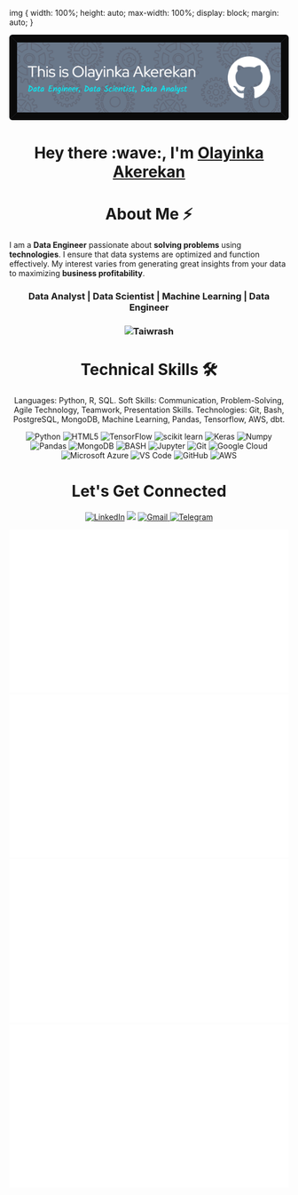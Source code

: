 img {
  width: 100%;
  height: auto;
  max-width: 100%;
  display: block;
  margin: auto;
}

<img class="img" src="/github-header-image.png">

<h1 align="center" >Hey there :wave:, I'm <a href="https://www.linkedin.com/in/olayinkaakerekan/" target="_blank"> Olayinka Akerekan </a></h1>
<!-- <img width="20%" align="right"   src="./passport-crop.png" > -->

<h1 align="center">About Me ⚡</h1>

I am a **Data Engineer** passionate about **solving problems** using **technologies**. I ensure that data systems are optimized and function effectively. My interest varies from generating great insights from your data to maximizing **business profitability**. 

<h3 align="center"> Data Analyst | Data Scientist  | Machine Learning | Data Engineer</h3>

<h3><p align="center"> <img src="https://komarev.com/ghpvc/?username=oakerekan&label=Profile%20views&color=6805D3&style=for-the-badge" alt="Taiwrash" /></p></h3>
   <div align="center">

<h1>Technical Skills 🛠</h1>
   
Languages: Python, R, SQL.
Soft Skills: Communication, Problem-Solving, Agile Technology, Teamwork, Presentation Skills.
Technologies: Git, Bash, PostgreSQL, MongoDB, Machine Learning, Pandas, Tensorflow, AWS, dbt. 


<p align="center"> 
 <img alt="Python" src="https://img.shields.io/badge/python-%2314354C.svg?style=for-the-badge&logo=python&logoColor=white"/>
<img alt="HTML5" src="https://img.shields.io/badge/html5-%23E34F26.svg?&style=for-the-badge&logo=html5&logoColor=white" />
 <img alt="TensorFlow" src="https://img.shields.io/badge/TensorFlow-FF6F00?style=for-the-badge&logo=TensorFlow&logoColor=white" />
 <img alt="scikit learn" src="https://img.shields.io/badge/scikit_learn-F7931E?style=for-the-badge&logo=scikit-learn&logoColor=white" />  
 <img alt="Keras" src="https://img.shields.io/badge/Keras-D00000?style=for-the-badge&logo=Keras&logoColor=white" />
 <img alt="Numpy" src="https://img.shields.io/badge/Numpy-777BB4?style=for-the-badge&logo=numpy&logoColor=white" />
 <img alt="Pandas" src="https://img.shields.io/badge/Pandas-2C2D72?style=for-the-badge&logo=pandas&logoColor=white" />
 <img alt="MongoDB" src="https://img.shields.io/badge/MongoDB-white?style=for-the-badge&logo=mongodb&logoColor=4EA94B" />
    <img alt="BASH" src="https://img.shields.io/badge/Bash-27338e?style=for-the-badge&logo=Bash&logoColor=white" />
    <img alt="Jupyter" src="https://img.shields.io/badge/Jupyter-F37626.svg?&style=for-the-badge&logo=Jupyter&logoColor=white" />
    <img alt="Git" src="https://img.shields.io/badge/Git-F05032?style=for-the-badge&logo=git&logoColor=white" />
    <img alt="Google Cloud" src="https://img.shields.io/badge/Google_Cloud-339933?style=for-the-badge&logo=google-cloud&logoColor=white" />
    <img alt="Microsoft Azure" src="https://img.shields.io/badge/microsoft%20azure-0089D6?style=for-the-badge&logo=microsoft-azure&logoColor=white" />
    <img alt="VS Code" src="https://img.shields.io/badge/Visual_Studio_Code-0078D4?style=for-the-badge&logo=visual%20studio%20code&logoColor=white" />
     <img alt="GitHub" src="https://img.shields.io/badge/GitHub-%2314354C.svg?style=for-the-badge&logo=GitHub&logoColor=white"/>
      <img alt="AWS" src="https://img.shields.io/badge/aws-F7931E?style=for-the-badge&logo=aws&logoColor=white" />
</p>



 <h1 align="center">Let's Get Connected</h1>

<div align="center">


<a  href="https://www.linkedin.com/in/olayinkaakerekan/" target="_blank"><img alt="LinkedIn" src="https://img.shields.io/badge/linkedin%20-%230077B5.svg?&style=for-the-badge&logo=linkedin&logoColor=white" /></a>
<a href="https://twitter.com/_data_alchemist" target="_blank"><img src="https://img.shields.io/badge/twitter-%2300acee.svg?&style=for-the-badge&logo=twitter&logoColor=white&alt=twitter" /></a>
<a href="mailto:olayinkagaiusakerekan@gmail.com"><img  alt="Gmail" src="https://img.shields.io/badge/Gmail-D14836?style=for-the-badge&logo=gmail&logoColor=white" />
<a  href="https://t.me/oakerekan"><img alt=" Telegram" src="https://img.shields.io/badge/Telegram-2CA5E0?style=for-the-badge&logo=telegram&logoColor=white"></a>
   
</div>   
   



 ![](https://raw.githubusercontent.com/oakerekan/github-stat/master/generated/overview.svg#gh-dark-mode-only) 
  ![](https://raw.githubusercontent.com/oakerekan/github-stat/master/generated/overview.svg#gh-light-mode-only)
![](https://raw.githubusercontent.com/oakerekan/github-stat/master/generated/languages.svg#gh-dark-mode-only)
 ![](https://raw.githubusercontent.com/oakerekan/github-stat/master/generated/languages.svg#gh-light-mode-only)


 
